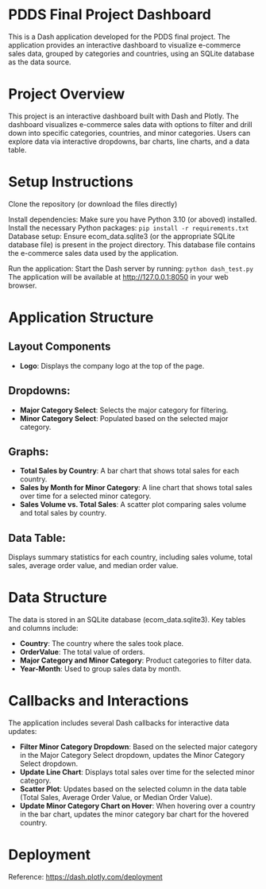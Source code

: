 # PDDS Final Project Dashboard
This is a Dash application developed for the PDDS final project.
The application provides an interactive dashboard to visualize e-commerce sales data, grouped by categories and countries, using an SQLite database as the data source.

# Project Overview
This project is an interactive dashboard built with Dash and Plotly.
The dashboard visualizes e-commerce sales data with options to filter and drill down into specific categories, countries, and minor categories. Users can explore data via interactive dropdowns, bar charts, line charts, and a data table.

# Setup Instructions
Clone the repository (or download the files directly)

Install dependencies: Make sure you have Python 3.10 (or aboved) installed.
Install the necessary Python packages:
```pip install -r requirements.txt```
Database setup: Ensure ecom_data.sqlite3 (or the appropriate SQLite database file) is present in the project directory. This database file contains the e-commerce sales data used by the application.

Run the application: Start the Dash server by running:
```python dash_test.py```
The application will be available at http://127.0.0.1:8050 in your web browser.

# Application Structure
## Layout Components
- **Logo**: Displays the company logo at the top of the page.
## Dropdowns:
- **Major Category Select**: Selects the major category for filtering.
- **Minor Category Select**: Populated based on the selected major category.
## Graphs:
- **Total Sales by Country**: A bar chart that shows total sales for each country.
- **Sales by Month for Minor Category**: A line chart that shows total sales over time for a selected minor category.
- **Sales Volume vs. Total Sales**: A scatter plot comparing sales volume and total sales by country.
## Data Table:
Displays summary statistics for each country, including sales volume, total sales, average order value, and median order value.

# Data Structure
The data is stored in an SQLite database (ecom_data.sqlite3). Key tables and columns include:

- **Country**: The country where the sales took place.
- **OrderValue**: The total value of orders.
- **Major Category and Minor Category**: Product categories to filter data.
- **Year-Month**: Used to group sales data by month.

# Callbacks and Interactions
The application includes several Dash callbacks for interactive data updates:

- **Filter Minor Category Dropdown**:
Based on the selected major category in the Major Category Select dropdown, updates the Minor Category Select dropdown.
- **Update Line Chart**:
Displays total sales over time for the selected minor category.
- **Scatter Plot**:
Updates based on the selected column in the data table (Total Sales, Average Order Value, or Median Order Value).
- **Update Minor Category Chart on Hover**:
When hovering over a country in the bar chart, updates the minor category bar chart for the hovered country.

# Deployment
Reference: https://dash.plotly.com/deployment
